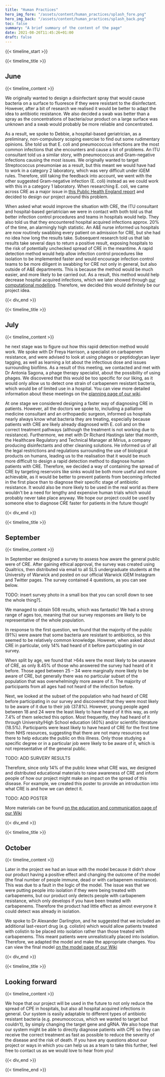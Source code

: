 ```yaml
---
title: "Human Practices"
hero_img_fore: "/assets/content/human_practices/splash_fore.png"
hero_img_back: "/assets/content/human_practices/splash_back.png"
toc: false
summary: "A brief summary of the content of the page"
date: 2021-08-26T11:45:26+01:00
draft: false
---
```


{{< timeline_start >}}

{{< timeline_title >}}

## June

{{< timeline_content >}}

We originally wanted to design a disinfectant spray that would cause bacteria on
a surface to fluoresce if they were resistant to the disinfectant. However,
after a bit of research we realised it would be better to adapt the idea to
antibiotic resistance. We also decided a swab was better than a spray as the
concentrations of bacteria/our product on a large surface was unknown and a swab
would probably be more reliable and concentrated.

As a result, we spoke to Debbie, a hospital-based geriatrician, as a
preliminary, non-compulsory scoping exercise to find out some rudimentary
opinions. She told us that E. coli and pneumococcus infections are the most
common infections that she encounters and cause a lot of problems. An ITU
consultant told us a similar story, with pneumococcus and Gram-negative
infections causing the most issues. We originally wanted to target Streptococcus
pneumoniae as a result, but this meant we would have had to work in a category 2
laboratory, which was very difficult under iGEM rules. Therefore, still taking
the feedback into account, we went with the other suggested Gram-negative
infection (E. coli) instead as we could work with this in a category 1
laboratory. When researching E. coli, we came across CRE as a major issue in
[this Public Health England report](https://assets.publishing.service.gov.uk/government/uploads/system/uploads/attachment_data/file/923385/Framework_of_actions_to_contain_CPE.pdf) and decided to design our project
around this problem.

When asked what would improve the situation with CRE, the ITU consultant and
hospital-based geriatrician we were in contact with both told us that better
infection control procedures and teams in hospitals would help. They also told
us that they encountered hospital acquired infections approx. 20% of the time,
an alarmingly high statistic. An A&E nurse informed us hospitals are now
routinely swabbing every patient on admission for CRE, but she had no idea how
long the results take. Subsequent research told us that lab results take several
days to return a positive result, exposing hospitals to the risk of potentially
unchecked spread of CRE in the meantime. A rapid detection method would help
allow infection control procedures like isolation to be implemented faster and
would encourage infection control teams to be more diligent in swabbing for CRE
not only in general, but also outside of A&E departments. This is because the
method would be much easier, and more likely to be carried out. As a result,
this method would help decrease hospital acquired infections, which we later
showed through [our computational modelling](/Model). Therefore, we decided this
would definitely be our project idea.

{{< div_end >}}

{{< timeline_title >}}

## July

{{< timeline_content >}}

he next stage was to figure out how this rapid detection method would work. We
spoke with Dr Freya Harrison, a specialist on carbapenem resistance, and were
advised to look at using phages or peptidoglycan layer tagging, as well as
learning a lot about the infectious dose and issues surrounding biofilms. As a
result of this meeting, we contacted and met with Dr Antonia Sagona, a phage
therapy specialist, about the possibility of using phages. We discovered that
this would be too specific for our liking, as it would only allow us to detect
one strain of carbapenem resistant bacteria, which would be of limited use in a
hospital. You can view more detailed information about these meetings on the
[planning page of our wiki](/Planning).

At one stage we considered designing a faster way of diagnosing CRE in patients.
However, all the doctors we spoke to, including a palliative medicine consultant
and an orthopaedic surgeon, informed us hospitals nearly always know what
bacteria they are treating, especially because patients with CRE are likely
already diagnosed with E. coli and on the correct treatment pathways (although
the treatment is not working due to resistance). Furthermore, we met with Dr
Richard Hastings later that month, the Healthcare Regulatory and Technical
Manager at Mirius, a company producing disinfectants and other cleaning
solutions. He informed us of all the legal restrictions and regulations
surrounding the use of biological products on humans, leading us to the
realisation that it would be much more difficult to design a rapid detection
method to diagnose human patients with CRE. Therefore, we decided a way of
containing the spread of CRE by targeting reservoirs like sinks would be both
more useful and more achievable, as it would be better to prevent patients from
becoming infected in the first place than to diagnose their specific stage of
antibiotic resistance. It would also be more likely to be used in the real world
as there wouldn’t be a need for lengthy and expensive human trials which would
probably never take place anyway. We hope our project could be used by someone
else to diagnose CRE faster for patients in the future though!

{{< div_end >}}

{{< timeline_title >}}

## September

{{< timeline_content >}}

In September we designed a survey to assess how aware the general public were of
CRE. After gaining ethical approval, the survey was created using Qualtrics,
then distributed via email to all SLS undergraduate students at the University
of Warwick and posted on our official Warwick iGEM Instagram and Twitter pages.
The survey contained 4 questions, as you can see below.

TODO: insert survey photo in a small box that you can scroll down to see the whole thing?].

We managed to obtain 508 results, which was fantastic! We had a strong range of
ages too, meaning that our survey responses are likely to be representative of
the whole population.

In response to the first question, we found that the majority of the public
(91%) were aware that some bacteria are resistant to antibiotics, so this seemed
to be relatively common knowledge. However, when asked about CRE in particular,
only 14% had heard of it before participating in our survey.

When split by age, we found that >64s were the most likely to be unaware of CRE,
as only 8.45% of those who answered the survey had heard of it before. Those
aged between 25 – 34 were marginally more likely to be aware of CRE, but
generally there was no particular subset of the population that was
overwhelmingly more aware of it. The majority of participants from all ages had
not heard of the infection before.

Next, we looked at the subset of the population who had heard of CRE before
participating in our survey and discovered that they were most likely to be
aware of it due to their job (37.8%). However, young people aged between 18 and
24 were the least likely to have heard of it this way, as only 7.4% of them
selected this option. Most frequently, they had heard of it through
University/High School education (40%) and/or scientific literature (18.5%).
Participants were least likely to have heard of CRE for the first time from NHS
resources, suggesting that there are not many resources out there to help
educate the public on this illness. Only those studying a specific degree or in
a particular job were likely to be aware of it, which is not representative of
the general public.

TODO: ADD SURVERY RESULTS

Therefore, since only 14% of the public knew what CRE was, we designed and
distributed educational materials to raise awareness of CRE and inform people of
how our project might make an impact on the spread of this disease. For example,
we created this poster to provide an introduction into what CRE is and how we
can detect it.

TODO: ADD POSTER

More materials can be found [on the education and communication
page of our Wiki](/Communication)

{{< div_end >}}

{{< timeline_title >}}

## October

{{< timeline_content >}}

Later in the project we had an issue with the model because it didn’t show our
product having a positive effect and changing the outcome of the model (the
final number of people immune, dead or with carbapenem resistance). This was due
to a fault in the logic of the model. The issue was that we were putting people
into isolation if they were being treated with carbapenems, but our product only
detects people with carbapenem resistance, which only develops if you have been
treated with carbapenems. Therefore the product had little effect as almost
everyone it could detect was already in isolation.

We spoke to Dr Alexander Darlington, and he suggested that we included an
additional last-resort drug (e.g. colistin) which would allow patients treated
with colistin to be placed into isolation rather than those treated with
carbapenems. This meant patients were unrealistically placed into isolation.
Therefore, we adapted the model and make the appropriate changes. You can view
the final model [on the model page of our Wiki](/Model)

{{< div_end >}}

{{< timeline_title >}}

## Looking forward

{{< timeline_content >}}

We hope that our project will be used in the future to not only reduce the spread of CPE in hospitals, but also all hospital acquired infections in general. Our system is easily adaptable to different types of antibiotic resistant bacteria (e.g. pneumococcus, which we wanted to target but couldn’t), by simply changing the target gene and gRNA. We also hope that our system might be able to directly diagnose patients with CPE so they can receive the correct treatment as fast as possible to reduce the severity of the disease and the risk of death. If you have any questions about our project or ways in which you can help us as a team to take this further, feel free to contact us as we would love to hear from you!

{{< div_end >}}

{{< timeline_end >}}
